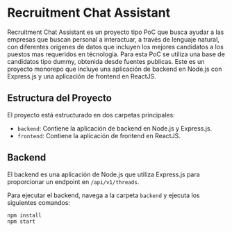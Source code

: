 # Recruitment Chat Assistant

Recruitment Chat Assistant es un proyecto tipo PoC que busca ayudar a las empresas que buscan personal a interactuar, a través de lenguaje natural, con diferentes origenes de datos que incluyen los mejores candidatos a los puestos mas requeridos en técnologia.
Para esta PoC se utiliza una base de candidatos tipo dummy, obtenida desde fuentes publicas.
Este es un proyecto monorepo que incluye una aplicación de backend en Node.js con Express.js y una aplicación de frontend en ReactJS. 

## Estructura del Proyecto

El proyecto está estructurado en dos carpetas principales:

- `backend`: Contiene la aplicación de backend en Node.js y Express.js.
- `frontend`: Contiene la aplicación de frontend en ReactJS.

## Backend

El backend es una aplicación de Node.js que utiliza Express.js para proporcionar un endpoint en `/api/v1/threads`.

Para ejecutar el backend, navega a la carpeta `backend` y ejecuta los siguientes comandos:

```bash
npm install
npm start
